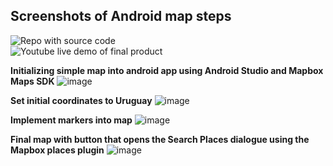 ## Screenshots of Android map steps
![Repo with source code](https://github.com/meganluisa/android-app) <br>
![Youtube live demo of final product](https://youtu.be/lmtk437kEFI)

**Initializing simple map into android app using Android Studio and Mapbox Maps SDK**
![image](https://user-images.githubusercontent.com/52592848/110155235-55fa0a00-7db3-11eb-8c1e-a3e484b3277a.png)

**Set initial coordinates to Uruguay**
![image](https://user-images.githubusercontent.com/52592848/110211748-07597800-7e66-11eb-81b5-7ca1452ca527.png)

**Implement markers into map**
![image](https://user-images.githubusercontent.com/52592848/110211851-78009480-7e66-11eb-8e76-af03da64eb97.png)

**Final map with button that opens the Search Places dialogue using the Mapbox places plugin**
![image](https://user-images.githubusercontent.com/52592848/110213429-f6146980-7e6d-11eb-8b31-587a94445fe8.png)
